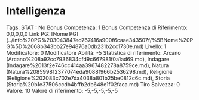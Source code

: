 # Intelligenza

Tags: STAT
: No
Bonus Competenza: 1
Bonus Competenza di Riferimento: 0,0,0,0,0
Link PG: [Nome PG] (../Info%20PG%203043847ed767416a900f6caae343507f/%5BNome%20PG%5D%2068b343bb27e94876a0db231b2cc1730e.md)
Livello: 1
Modificatore: 0
Modificatore  Abilità: -5
Statistica di riferimento: Arcano (Arcano%208a92cc7936834cfd9c667981f0a1ad69.md), Indagare (Indagare%2013f2e746cc414aa3967482278a8759ce.md), Natura (Natura%208599812377074eda9088f966b2536298.md), Religione (Religione%202083c702e7da4038a801b25be0812c6c.md), Storia (Storia%20b1e37506ccdb4bffb2db648e1f02faca.md)
Tiro Salvezza: 0
Valore: 10
Valore di riferimento: -5,-5,-5,-5,-5